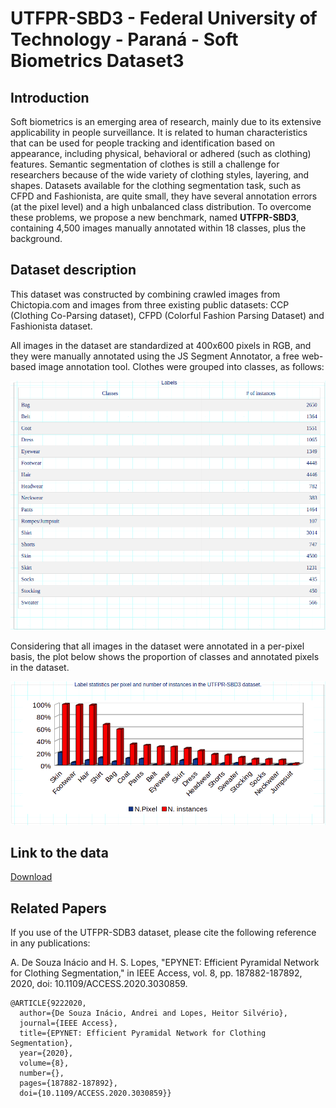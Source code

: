 # UTFPR-SBD3 - Federal University of Technology - Paraná - Soft Biometrics Dataset3

## Introduction

Soft biometrics is an emerging area of research, mainly due to its extensive applicability in people surveillance. It is related to human characteristics that can be used for people tracking and identification based on appearance, including physical, behavioral or adhered (such as clothing) features. Semantic segmentation of clothes is still a challenge for researchers because of the wide variety of clothing styles, layering, and shapes. Datasets available for the clothing segmentation task, such as CFPD and Fashionista, are quite small, they have several annotation errors (at the pixel level) and a high unbalanced class distribution. To overcome these problems, we propose a new benchmark, named **UTFPR-SBD3**, containing 4,500 images manually annotated within 18 classes, plus the background.

## Dataset description

This dataset was constructed by combining crawled images from Chictopia.com and images from three existing public datasets: CCP (Clothing Co-Parsing dataset), CFPD (Colorful Fashion Parsing Dataset) and Fashionista dataset.

All images in the dataset are standardized at 400x600 pixels in RGB, and they were manually annotated using the JS Segment Annotator, a free web-based image annotation tool. Clothes were grouped into classes, as follows:



![Specification Table](Table1.png)

Considering that all images in the dataset were annotated in a per-pixel basis, the plot below shows the proportion of classes and annotated pixels in the dataset.

![Specification Table](Statistics.png)

## Link to the data

[Download](https://drive.google.com/file/d/1f_vJ-G0oAFLCP7C_6TUeoQuEhHor7JZq/view?usp=sharing)


## Related Papers

If you use of the UTFPR-SDB3 dataset, please cite the following reference in any publications:


A. De Souza Inácio and H. S. Lopes, "EPYNET: Efficient Pyramidal Network for Clothing Segmentation," in IEEE Access, vol. 8, pp. 187882-187892, 2020, doi: 10.1109/ACCESS.2020.3030859.

```
@ARTICLE{9222020,
  author={De Souza Inácio, Andrei and Lopes, Heitor Silvério},
  journal={IEEE Access}, 
  title={EPYNET: Efficient Pyramidal Network for Clothing Segmentation}, 
  year={2020},
  volume={8},
  number={},
  pages={187882-187892},
  doi={10.1109/ACCESS.2020.3030859}}
```
